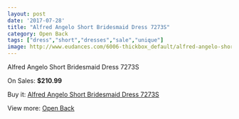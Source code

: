 ```yaml
---
layout: post
date: '2017-07-28'
title: "Alfred Angelo Short Bridesmaid Dress 7273S"
category: Open Back
tags: ["dress","short","dresses","sale","unique"]
image: http://www.eudances.com/6006-thickbox_default/alfred-angelo-short-bridesmaid-dress-7273s.jpg
---
```

Alfred Angelo Short Bridesmaid Dress 7273S

On Sales: **$210.99**
<a href="https://www.eudances.com/en/open-back/2136-alfred-angelo-short-bridesmaid-dress-7273s.html"><amp-img layout="responsive" width="600" height="600" src="//www.eudances.com/6006-thickbox_default/alfred-angelo-short-bridesmaid-dress-7273s.jpg" alt="Alfred Angelo Short Bridesmaid Dress 7273S 0" /></a>
<a href="https://www.eudances.com/en/open-back/2136-alfred-angelo-short-bridesmaid-dress-7273s.html"><amp-img layout="responsive" width="600" height="600" src="//www.eudances.com/6008-thickbox_default/alfred-angelo-short-bridesmaid-dress-7273s.jpg" alt="Alfred Angelo Short Bridesmaid Dress 7273S 1" /></a>
<a href="https://www.eudances.com/en/open-back/2136-alfred-angelo-short-bridesmaid-dress-7273s.html"><amp-img layout="responsive" width="600" height="600" src="//www.eudances.com/6007-thickbox_default/alfred-angelo-short-bridesmaid-dress-7273s.jpg" alt="Alfred Angelo Short Bridesmaid Dress 7273S 2" /></a>

Buy it: [Alfred Angelo Short Bridesmaid Dress 7273S](https://www.eudances.com/en/open-back/2136-alfred-angelo-short-bridesmaid-dress-7273s.html "Alfred Angelo Short Bridesmaid Dress 7273S")

View more: [Open Back](https://www.eudances.com/en/24-open-back "Open Back")